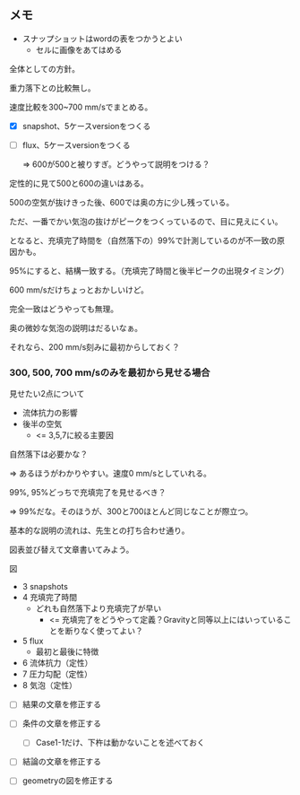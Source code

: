 ## メモ



- スナップショットはwordの表をつかうとよい
  - セルに画像をあてはめる



全体としての方針。

重力落下との比較無し。

速度比較を300~700 mm/sでまとめる。



- [x] snapshot、5ケースversionをつくる

- [ ] flux、5ケースversionをつくる

  => 600が500と被りすぎ。どうやって説明をつける？



定性的に見て500と600の違いはある。

500の空気が抜けきった後、600では奥の方に少し残っている。

ただ、一番でかい気泡の抜けがピークをつくっているので、目に見えにくい。



となると、充填完了時間を（自然落下の）99%で計測しているのが不一致の原因かも。

95%にすると、結構一致する。（充填完了時間と後半ピークの出現タイミング）

600 mm/sだけちょっとおかしいけど。

完全一致はどうやっても無理。



奥の微妙な気泡の説明はだるいなぁ。

それなら、200 mm/s刻みに最初からしておく？



### 300, 500, 700 mm/sのみを最初から見せる場合



見せたい2点について

* 流体抗力の影響
* 後半の空気
  * <= 3,5,7に絞る主要因



自然落下は必要かな？

=> あるほうがわかりやすい。速度0 mm/sとしていれる。

99%, 95%どっちで充填完了を見せるべき？

=> 99%だな。そのほうが、300と700ほとんど同じなことが際立つ。



基本的な説明の流れは、先生との打ち合わせ通り。

図表並び替えて文章書いてみよう。

図

* 3 snapshots
* 4 充填完了時間
  * どれも自然落下より充填完了が早い
    * <= 充填完了をどうやって定義？Gravityと同等以上にはいっていることを断りなく使ってよい？
* 5 flux
  * 最初と最後に特徴
* 6 流体抗力（定性）
* 7 圧力勾配（定性）
* 8 気泡（定性）



- [ ] 結果の文章を修正する
- [ ] 条件の文章を修正する
  - [ ] Case1-1だけ、下杵は動かないことを述べておく
- [ ] 結論の文章を修正する
- [ ] geometryの図を修正する



